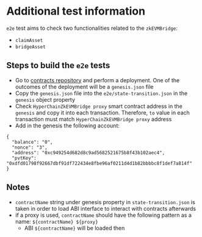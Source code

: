 # Additional test information
`e2e` test aims to check two functionalities related to the `zkEVMBridge`:
- `claimAsset`
- `bridgeAsset`

## Steps to build the `e2e` tests
- Go to [contracts repository](https://github.com/0xHyperChain/zkevm-contracts) and perform a deployment. One of the outcomes of the deployment will be a `genesis.json` file
- Copy the `genesis.json` file into the `e2e/state-transition.json` in the `genesis` object property
- Check `HyperChainZkEVMBridge proxy` smart contract address in the `genesis` and copy it into each transaction. Therefore, `to` value in each transaction must match `HyperChainZkEVMBridge proxy` address
- Add in the genesis the following account:
```
{
  "balance": "0",
  "nonce": "3",
  "address": "0xc949254d682d8c9ad5682521675b8f43b102aec4",
  "pvtKey": "0xdfd01798f92667dbf91df722434e8fbe96af0211d4d1b82bbbbc8f1def7a814f"
}
```

## Notes
- `contractName` string under genesis property in `state-transition.json` is taken in order to load ABI interface to interact with contracts afterwards
- if a proxy is used, `contractName` should have the following pattern as a name: `${contractName} ${proxy}`
  - ABI `${contractName}` will be loaded then